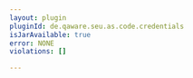 ```yaml
---
layout: plugin
pluginId: de.qaware.seu.as.code.credentials
isJarAvailable: true
error: NONE
violations: []

---
```

